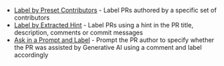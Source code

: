* [Label by Preset Contributors](/automations/genai/label-by-contributors) - Label PRs authored by a specific set of contributors
* [Label by Extracted Hint](/automations/genai/label-by-hint) - Label PRs using a hint in the PR title, description, comments or commit messages
* [Ask in a Prompt and Label](/automations/genai/prompt-and-label) - Prompt the PR author to specify whether the PR was assisted by Generative AI using a comment and label accordingly